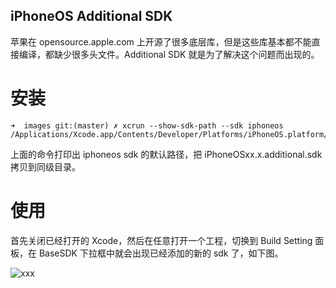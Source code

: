 iPhoneOS Additional SDK
------

苹果在 opensource.apple.com 上开源了很多底层库，但是这些库基本都不能直接编译，都缺少很多头文件。Additional SDK 就是为了解决这个问题而出现的。

# 安装

```
➜  images git:(master) ✗ xcrun --show-sdk-path --sdk iphoneos
/Applications/Xcode.app/Contents/Developer/Platforms/iPhoneOS.platform/Developer/SDKs/iPhoneOS11.0.sdk
```

上面的命令打印出 iphoneos sdk 的默认路径，把 iPhoneOSxx.x.additional.sdk 拷贝到同级目录。

# 使用

首先关闭已经打开的 Xcode，然后在任意打开一个工程，切换到 Build Setting 面板，在 BaseSDK 下拉框中就会出现已经添加的新的 sdk 了，如下图。

![xxx]()